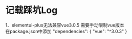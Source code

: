 记载踩坑Log
===

1、elementui-plus无法兼容vue3.0.5 需要手动限制vue版本  
在package.json中添加
  "dependencies": {
    "vue": "^3.0.3"
  }